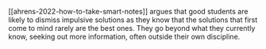[[ahrens-2022-how-to-take-smart-notes]] argues that good students are likely to dismiss impulsive solutions as they know that the solutions that first come to mind rarely are the best ones. They go beyond what they currently know, seeking out more information, often outside their own discipline.

